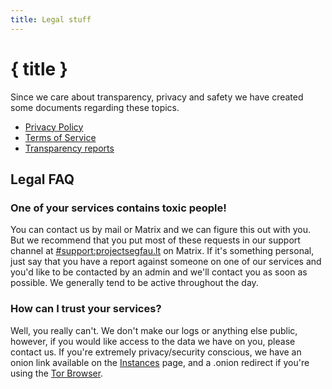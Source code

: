 ```yaml
---
title: Legal stuff
---
```


# { title }

Since we care about transparency, privacy and safety we have created some documents regarding these topics.

-   [Privacy Policy](/legal/privacy-policy)
-   [Terms of Service](/legal/tos)
-   [Transparency reports](https://git.projectsegfau.lt/ProjectSegfault/transparency/)

## Legal FAQ

### One of your services contains toxic people!

You can contact us by mail or Matrix and we can figure this out with you. But we recommend that you put most of these requests in our support channel at [#support:projectsegfau.lt](https://matrix.to/#/#support:projectsegfau.lt) on Matrix. If it's something personal, just say that you have a report against someone on one of our services and you'd like to be contacted by an admin and we'll contact you as soon as possible. We generally tend to be active throughout the day.

### How can I trust your services?

Well, you really can't. We don't make our logs or anything else public, however, if you would like access to the data we have on you, please contact us. If you're extremely privacy/security conscious, we have an onion link available on the [Instances](https://projectsegfau.lt/instances) page, and a .onion redirect if you're using the [Tor Browser](https://www.torproject.org/).
